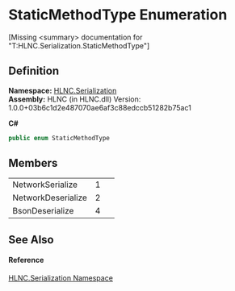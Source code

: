 # StaticMethodType Enumeration


\[Missing &lt;summary&gt; documentation for "T:HLNC.Serialization.StaticMethodType"\]



## Definition
**Namespace:** <a href="N_HLNC_Serialization">HLNC.Serialization</a>  
**Assembly:** HLNC (in HLNC.dll) Version: 1.0.0+03b6c1d2e487070ae6af3c88edccb51282b75ac1

**C#**
``` C#
public enum StaticMethodType
```



## Members
<table>
<tr>
<td>NetworkSerialize</td>
<td>1</td>
<td> </td></tr>
<tr>
<td>NetworkDeserialize</td>
<td>2</td>
<td> </td></tr>
<tr>
<td>BsonDeserialize</td>
<td>4</td>
<td> </td></tr>
</table>

## See Also


#### Reference
<a href="N_HLNC_Serialization">HLNC.Serialization Namespace</a>  
